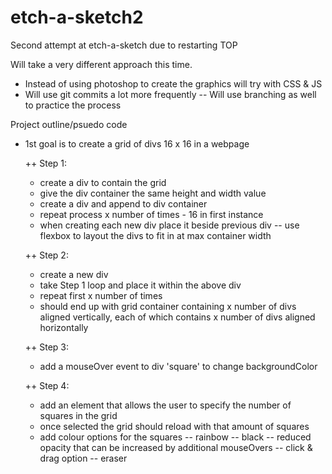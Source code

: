 # etch-a-sketch2

Second attempt at etch-a-sketch due to restarting TOP

Will take a very different approach this time.
- Instead of using photoshop to create the graphics will try with CSS & JS
- Will use git commits a lot more frequently
	-- Will use branching as well to practice the process

Project outline/psuedo code

+ 1st goal is to create a grid of divs 16 x 16 in a webpage

	++ Step 1:
	- create a div to contain the grid
	- give the div container the same height and width value
	- create a div and append to div container
	- repeat process x number of times - 16 in first instance
	- when creating each new div place it beside previous div
		-- use flexbox to layout the divs to fit in at max 		 	container width

	++ Step 2:
	- create a new div 
	- take Step 1 loop and place it within the above div
	- repeat first x number of times
	- should end up with grid container containing x number of divs aligned vertically, each of which contains x number of divs aligned horizontally

	++ Step 3:
	 - add a mouseOver event to div 'square' to change backgroundColor

	++ Step 4: 
	 - add an element that allows the user to specify the number of squares in
	 the grid 
	 - once selected the grid should reload with that amount of squares
	 - add colour options for the squares
	  -- rainbow
	  -- black
		-- reduced opacity that can be increased by additional mouseOvers
		-- click & drag option
		-- eraser
